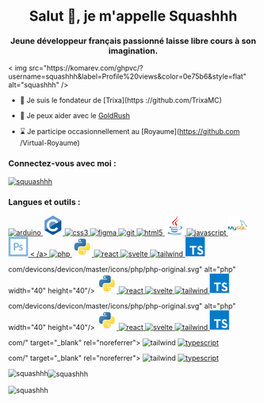<h1 align="center">Salut 👋, je m'appelle Squashhh</h1>
<h3 align="center">Jeune développeur français passionné laisse libre cours à son imagination.</h3>

<p align="left"> < img src="https://komarev.com/ghpvc/?username=squashhh&label=Profile%20views&color=0e75b6&style=flat" alt="squashhh" /> </p>

- 🔭 Je suis le fondateur de [Trixa](https ://github.com/TrixaMC)

- 🔧 Je peux aider avec le [GoldRush](https://github.com/GoldRush-developpement)

- ⌛ Je participe occasionnellement au [Royaume](https://github.com /Virtual-Royaume)

<h3 align="left">Connectez-vous avec moi :</h3>
<p align="left">
<a href="https://twitter.com/squuashhh" target="blank"> <img align="center" src="https://raw.githubusercontent.com/rahuldkjain/github-profile-readme-generator/master/src/images/icons/Social/twitter.svg" alt="squuashhh" hauteur ="30" width="40" /></a>
</p>

<h3 align="left">Langues et outils :</h3>
<p align="left"> <a href="https://www.arduino.cc/" target="_blank" rel="noreferrer"> <img src="https://cdn.worldvectorlogo.com/ logos/arduino-1.svg" alt="arduino" width="40" height="40"/> </a> <a href="https://www.cprogramming.com/" target="_blank" rel="noreferrer"> <img src="https://raw.githubusercontent.com/devicons/devicon/master/icons/c/c-original.svg" alt="c" width="40" height=" 40"/> </a> <a href="https://www.w3schools.com/css/" target="_blank" rel="noreferrer"> <img src="https://raw.githubusercontent. com/devicons/devicon/master/icons/css3/css3-original-wordmark.svg" alt="css3" width="40" height="40"/> </a> <a href="https:// www.figma.com/" target="_blank" rel="noreferrer"> <img src="https://www.vectorlogo.zone/logos/figma/figma-icon.svg" alt="figma" width= "40" height="40"/> </a> <a href="https://git-scm.com/" target="_blank" rel="noreferrer"> <img src="https:// www.vectorlogo.zone/logos/git-scm/git-scm-icon.svg" alt="git" width="40" height="40"/> </a> <a href="https:// www.w3.org/html/" target="_blank" rel="noreferrer"> <img src="https://raw.githubusercontent.com/devicons/devicon/master/icons/html5/html5-original-wordmark .svg" alt="html5" width="40" height="40"/> </a> <a href="https://www.java.com" target="_blank" rel="noreferrer"> <img src="https://raw.githubusercontent.com/devicons/devicon/master/icons/java/java-original.svg" alt="java" width="40" height="40"/> </ a> <a href="https://developer.mozilla.org/en-US/docs/Web/JavaScript" target="_blank" rel="noreferrer"> <img src="https://raw.githubusercontent .com/devicons/devicon/master/icons/javascript/javascript-original.svg" alt="javascript" width="40" height="40"/> </a> <a href="https://www .mysql.com/" target="_blank" rel="noreferrer"> <img src="https://raw.githubusercontent.com/devicons/devicon/master/icons/mysql/mysql-original-wordmark.svg" alt="mysql" width="40" height="40"/> </a> <a href="https://www.photoshop.com/fr" target="_blank" rel="noreferrer" > <img src="https://raw.githubusercontent.com/devicons/devicon/master/icons/photoshop/photoshop-line.svg" alt="photoshop" width="40" height="40"/> < /a> <a href="https://www.php.net" target="_blank" rel="noreferrer"> <img src="https://raw.githubusercontent.com/devicons/devicon/master/ icônes/php/php-original.svg" alt="php" width="40" height="40"/> </a> <a href="https://www.python.org" target="_blank " rel="noreferrer"> <img src="https://raw.githubusercontent.com/devicons/devicon/master/icons/python/python-original.svg" alt="python" width="40" height= "40"/> </a> <a href="https://reactjs.org/" target="_blank" rel="noreferrer"> <img src="https://raw.githubusercontent.com/devicons /devicon/master/icons/react/react-original-wordmark.svg" alt="react" width="40" height="40"/> </a> <a href="https://svelte.dev " target="_blank" rel="noreferrer"> <img src="https://upload.wikimedia.org/wikipedia/commons/1/1b/Svelte_Logo.svg" alt="svelte" width="40" hauteur ="40"/> </a> <a href="https://tailwindcss.com/" target="_blank" rel="noreferrer"> <img src="https://www.vectorlogo.zone/ logos/tailwindcss/tailwindcss-icon.svg" alt="tailwind" width="40" height="40"/> </a> <a href="https://www.typescriptlang.org/" target=" _blank" rel="noreferrer"> <img src="https://raw.githubusercontent.com/devicons/devicon/master/icons/typescript/typescript-original.svg" alt="typescript" width="40" hauteur ="40"/> </a> </p>com/devicons/devicon/master/icons/php/php-original.svg" alt="php" width="40" height="40"/> </a> <a href="https://www. python.org" target="_blank" rel="noreferrer"> <img src="https://raw.githubusercontent.com/devicons/devicon/master/icons/python/python-original.svg" alt="python " width="40" height="40"/> </a> <a href="https://reactjs.org/" target="_blank" rel="noreferrer"> <img src="https:/ /raw.githubusercontent.com/devicons/devicon/master/icons/react/react-original-wordmark.svg" alt="react" width="40" height="40"/> </a> <a href= "https://svelte.dev" target="_blank" rel="noreferrer"> <img src="https://upload.wikimedia.org/wikipedia/commons/1/1b/Svelte_Logo.svg" alt=" svelte" width="40" height="40"/> </a> <a href="https://tailwindcss.com/" target="_blank" rel="noreferrer"> <img src="https : //www.vectorlogo.zone/logos/tailwindcss/tailwindcss-icon.svg" alt="tailwind" width="40" height="40"/> </a> <a href="https://www. typescriptlang.org/" target="_blank" rel="noreferrer"> <img src="https://raw.githubusercontent.com/devicons/devicon/master/icons/typescript/typescript-original.svg" alt=" dactylographié" width="40" height="40"/> </a> </p>com/devicons/devicon/master/icons/php/php-original.svg" alt="php" width="40" height="40"/> </a> <a href="https://www. python.org" target="_blank" rel="noreferrer"> <img src="https://raw.githubusercontent.com/devicons/devicon/master/icons/python/python-original.svg" alt="python " width="40" height="40"/> </a> <a href="https://reactjs.org/" target="_blank" rel="noreferrer"> <img src="https:/ /raw.githubusercontent.com/devicons/devicon/master/icons/react/react-original-wordmark.svg" alt="react" width="40" height="40"/> </a> <a href= "https://svelte.dev" target="_blank" rel="noreferrer"> <img src="https://upload.wikimedia.org/wikipedia/commons/1/1b/Svelte_Logo.svg" alt=" svelte" width="40" height="40"/> </a> <a href="https://tailwindcss.com/" target="_blank" rel="noreferrer"> <img src="https : //www.vectorlogo.zone/logos/tailwindcss/tailwindcss-icon.svg" alt="tailwind" width="40" height="40"/> </a> <a href="https://www. typescriptlang.org/" target="_blank" rel="noreferrer"> <img src="https://raw.githubusercontent.com/devicons/devicon/master/icons/typescript/typescript-original.svg" alt=" dactylographié" width="40" height="40"/> </a> </p>com/" target="_blank" rel="noreferrer"> <img src="https://www.vectorlogo.zone/logos/tailwindcss/tailwindcss-icon.svg" alt="tailwind" width="40" hauteur ="40"/> </a> <a href="https://www.typescriptlang.org/" target="_blank" rel="noreferrer"> <img src="https://raw.githubusercontent. com/devicons/devicon/master/icons/typescript/typescript-original.svg" alt="typescript" width="40" height="40"/> </a> </p>com/" target="_blank" rel="noreferrer"> <img src="https://www.vectorlogo.zone/logos/tailwindcss/tailwindcss-icon.svg" alt="tailwind" width="40" hauteur ="40"/> </a> <a href="https://www.typescriptlang.org/" target="_blank" rel="noreferrer"> <img src="https://raw.githubusercontent. com/devicons/devicon/master/icons/typescript/typescript-original.svg" alt="typescript" width="40" height="40"/> </a> </p>

<p><img align="left" src="https://github-readme-stats.vercel.app/api/top-langs?username=squashhh&show_icons=true&locale=en&layout=compact" alt="squashhh" /> </p>

<p> <img align="center" src="https://github-readme-stats.vercel.app/api?username=squashhh&show_icons=true&locale=en" alt="squashhh" /> </p>

<p><img align="center" src="https://github-readme-streak-stats.herokuapp.com/?user=squashhh&" alt="squashhh" /></p>
